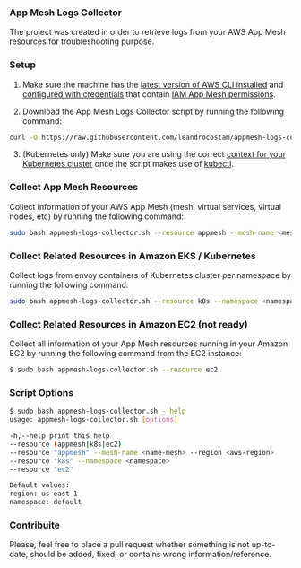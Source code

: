 ### App Mesh Logs Collector
The project was created in order to retrieve logs from your AWS App Mesh resources for troubleshooting purpose.

### Setup
  
  1. Make sure the machine has the [latest version of AWS CLI installed](https://docs.aws.amazon.com/cli/latest/userguide/cli-chap-install.html) and [configured with credentials](https://docs.aws.amazon.com/cli/latest/userguide/cli-chap-configure.html) that contain [IAM App Mesh permissions](https://docs.aws.amazon.com/app-mesh/latest/userguide/IAM_policies.html).
  
  2. Download the App Mesh Logs Collector script by running the following command:
  ```bash
  curl -O https://raw.githubusercontent.com/leandrocostam/appmesh-logs-collector/master/appmesh-logs-collector.sh
  ```
  3. (Kubernetes only) Make sure you are using the correct [context for your Kubernetes cluster](https://docs.aws.amazon.com/cli/latest/userguide/cli-chap-install.html) once the script makes use of [kubectl](https://docs.aws.amazon.com/eks/latest/userguide/install-kubectl.html). 
  
### Collect App Mesh Resources

  Collect information of your AWS App Mesh (mesh, virtual services, virtual nodes, etc) by running the following command:
  ```bash
  sudo bash appmesh-logs-collector.sh --resource appmesh --mesh-name <mesh-name> --region <aws-region>
  ```

### Collect Related Resources in Amazon EKS / Kubernetes

  Collect logs from envoy containers of Kubernetes cluster per namespace by running the following command:
  ```bash
  sudo bash appmesh-logs-collector.sh --resource k8s --namespace <namespace>
  ```

### Collect Related Resources in Amazon EC2 (not ready)
  
  Collect all information of your App Mesh resources running in your Amazon EC2 by running the following command from the EC2 instance:
  ```bash
  $ sudo bash appmesh-logs-collector.sh --resource ec2
  ```

### Script Options

  ```bash
  $ sudo bash appmesh-logs-collector.sh --help
  usage: appmesh-logs-collector.sh [options]

  -h,--help print this help
  --resource (appmesh|k8s|ec2)
  --resource "appmesh" --mesh-name <name-mesh> --region <aws-region>
  --resource "k8s" --namespace <namespace>
  --resource "ec2"

  Default values:
  region: us-east-1
  namespace: default
  ```

### Contribuite

Please, feel free to place a pull request whether something is not up-to-date, should be added, fixed, or contains wrong information/reference.
